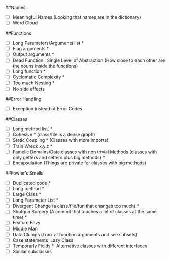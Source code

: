 ##Names
-[ ] Meaningful Names (Looking that names are in the dictionary)
-[ ] Word Cloud

##Functions
-[ ] Long Parameters/Arguments list *
-[ ] Flag arguments *
-[ ] Output arguments  *
-[ ] Dead Function  	Single Level of Abstraction  (How close to each other are the nouns inside the functions) 
-[ ] Long function *
-[ ] Cyclomatic Complexity   *
-[ ] Too much Nesting *
-[ ] No side effects 

##Error Handling
-[ ] Exception instead of Error Codes 
	
##Classes
-[ ] Long method list. *
-[ ] Cohesive *	(class/file is a dense graph)
-[ ] Static Coupling  * (Classes with more imports)
-[ ] Train Wreck x.y.z *
-[ ] Famelic Domains/Data classes with non trivial Methods (classes with only getters and setters plus big methods) *
-[ ] Encapsulation (Things are private for classes with big methods)
	
##Fowler’s Smells
-[ ] Duplicated code *
-[ ] Long method *
-[ ] Large Class *
-[ ] Long Parameter List *
-[ ] Divergent Change (a class/file/fun that changes too much) *
-[ ] Shotgun Surgery (A commit that touches a lot of classes at the same time) *
-[ ] Feature Envy 
-[ ] Middle Man
-[ ] Data Clumps (Look at function arguments and see subsets)
-[ ] Case statements 	Lazy Class
-[ ] Temporarly Fields * 	Alternative classes with different interfaces
-[ ] Similar subclasses